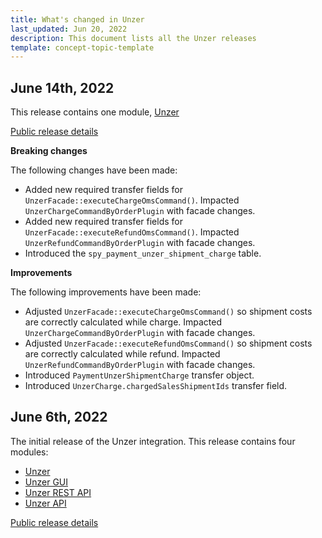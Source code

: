 ```yaml
---
title: What's changed in Unzer
last_updated: Jun 20, 2022
description: This document lists all the Unzer releases
template: concept-topic-template
---
```


## June 14th, 2022

This release contains one module, [Unzer](https://github.com/spryker-eco/unzer/releases/tag/1.0.1)

[Public release details](https://api.release.spryker.com/release-group/4208)


**Breaking changes**

The following changes have been made:
* Added new required transfer fields for `UnzerFacade::executeChargeOmsCommand()`. Impacted `UnzerChargeCommandByOrderPlugin` with facade changes.
* Added new required transfer fields for `UnzerFacade::executeRefundOmsCommand()`. Impacted `UnzerRefundCommandByOrderPlugin` with facade changes.
* Introduced the `spy_payment_unzer_shipment_charge` table.

**Improvements**

The following improvements have been made:
* Adjusted `UnzerFacade::executeChargeOmsCommand()` so shipment costs are correctly calculated while charge. Impacted `UnzerChargeCommandByOrderPlugin` with facade changes.
* Adjusted `UnzerFacade::executeRefundOmsCommand()` so shipment costs are correctly calculated while refund. Impacted `UnzerRefundCommandByOrderPlugin` with facade changes.
* Introduced `PaymentUnzerShipmentCharge` transfer object.
* Introduced `UnzerCharge.chargedSalesShipmentIds` transfer field.


## June 6th, 2022

The initial release of the Unzer integration. This release contains four modules:
* [Unzer](https://github.com/spryker-eco/unzer/releases/tag/1.0.0)
* [Unzer GUI](https://github.com/spryker-eco/unzer-gui/releases/tag/1.0.0)
* [Unzer REST API](https://github.com/spryker-eco/unzer-rest-api/releases/tag/0.1.0)
* [Unzer API](https://github.com/spryker-eco/unzer-api/releases/tag/1.0.0)

[Public release details](https://api.release.spryker.com/release-group/4066)
